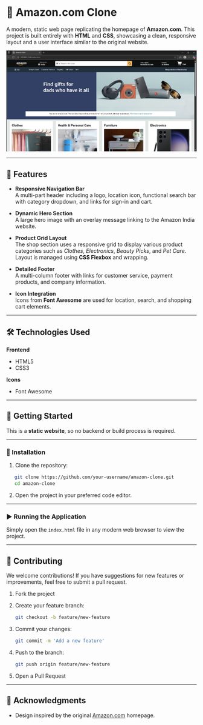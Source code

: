 # 🛒 Amazon.com Clone

A modern, static web page replicating the homepage of **Amazon.com**. This project is built entirely with **HTML** and **CSS**, showcasing a clean, responsive layout and a user interface similar to the original website.

![Amazon Clone Preview](Image.png)

---

## 🚀 Features

- **Responsive Navigation Bar**  
  A multi-part header including a logo, location icon, functional search bar with category dropdown, and links for sign-in and cart.

- **Dynamic Hero Section**  
  A large hero image with an overlay message linking to the Amazon India website.

- **Product Grid Layout**  
  The shop section uses a responsive grid to display various product categories such as _Clothes_, _Electronics_, _Beauty Picks_, and _Pet Care_. Layout is managed using **CSS Flexbox** and wrapping.

- **Detailed Footer**  
  A multi-column footer with links for customer service, payment products, and company information.

- **Icon Integration**  
  Icons from **Font Awesome** are used for location, search, and shopping cart elements.

---

## 🛠️ Technologies Used

**Frontend**  
- HTML5  
- CSS3  

**Icons**  
- Font Awesome

---

## 🚀 Getting Started

This is a **static website**, so no backend or build process is required.

---

### 🔧 Installation

1. Clone the repository:

```bash
   git clone https://github.com/your-username/amazon-clone.git
   cd amazon-clone
````

2. Open the project in your preferred code editor.

---

### ▶️ Running the Application

Simply open the `index.html` file in any modern web browser to view the project.

---

## 🤝 Contributing

We welcome contributions! If you have suggestions for new features or improvements, feel free to submit a pull request.

1. Fork the project

2. Create your feature branch:

   ```bash
   git checkout -b feature/new-feature
   ```

3. Commit your changes:

   ```bash
   git commit -m 'Add a new feature'
   ```

4. Push to the branch:

   ```bash
   git push origin feature/new-feature
   ```

5. Open a Pull Request

---

## 🙏 Acknowledgments

* Design inspired by the original [Amazon.com](https://www.amazon.com) homepage.

